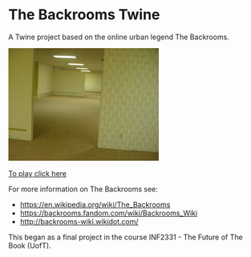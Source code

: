 # The Backrooms Twine
A Twine project based on the online urban legend The Backrooms. 

![The Backrooms](image.jpeg "The Backrooms")

[To play click here](https://rodali.github.io/the-backrooms-twine/)

For more information on The Backrooms see:
- https://en.wikipedia.org/wiki/The_Backrooms
- https://backrooms.fandom.com/wiki/Backrooms_Wiki
- http://backrooms-wiki.wikidot.com/

This began as a final project in the course INF2331 - The Future of The Book (UofT).
